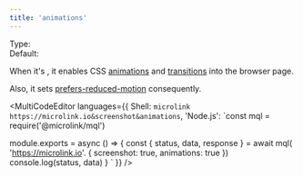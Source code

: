 ```yaml
---
title: 'animations'
--- 
```


Type: <Type children='<boolean>'/><br/>
Default: <Type children='false'/>

When it's <Type children='true'/>, it enables CSS [animations](https://developer.mozilla.org/en-US/docs/Web/CSS/animation) and [transitions](https://developer.mozilla.org/en-US/docs/Web/CSS/transition) into the browser page.

Also, it sets [prefers-reduced-motion](https://developer.mozilla.org/en-US/docs/Web/CSS/@media/prefers-reduced-motion) consequently.

<MultiCodeEditor languages={{
  Shell: `microlink https://microlink.io&screenshot&animations`,
  'Node.js': `const mql = require('@microlink/mql')
 
module.exports = async () => {
  const { status, data, response } = await mql(
    'https://microlink.io'. { 
      screenshot: true,
      animations: true
  })
  console.log(status, data)
}
  `
  }} 
/>
